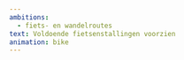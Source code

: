 ```yaml
---
ambitions:
  - fiets- en wandelroutes
text: Voldoende fietsenstallingen voorzien
animation: bike
---
```

